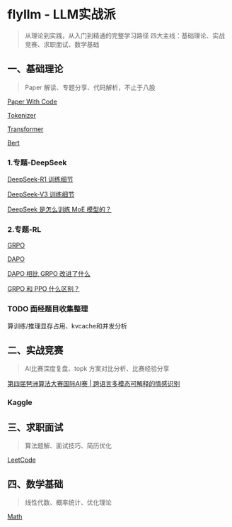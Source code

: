 # flyllm - LLM实战派
> 从理论到实践，从入门到精通的完整学习路径
> 四大主线：基础理论、实战竞赛、求职面试、数学基础


## 一、基础理论
> Paper 解读、专题分享、代码解析，不止于八股

[Paper With Code](https://github.com/Decalogue/flyllm/blob/main/llm/PaperWithCode.md)

[Tokenizer](https://github.com/Decalogue/flyllm/blob/main/llm/Tokenizer.md)

[Transformer](https://github.com/Decalogue/flyllm/blob/main/llm/Transformer.md)

[Bert](https://github.com/Decalogue/flyllm/blob/main/llm/Bert.md)

### 1.专题-DeepSeek
[DeepSeek-R1 训练细节](https://github.com/Decalogue/flyllm/blob/main/llm/DeepSeek-R1.md)

[DeepSeek-V3 训练细节](https://github.com/Decalogue/flyllm/blob/main/llm/DeepSeek-V3.md)

[DeepSeek 是怎么训练 MoE 模型的？](https://github.com/Decalogue/flyllm/blob/main/llm/DeepSeek.md)

### 2.专题-RL
[GRPO](https://github.com/Decalogue/flyllm/blob/main/llm/GRPO.md)

[DAPO](https://github.com/Decalogue/flyllm/blob/main/llm/DAPO.md)

[DAPO 相比 GRPO 改进了什么](https://github.com/Decalogue/flyllm/blob/main/llm/DAPO_vs_GRPO.md)

[GRPO 和 PPO 什么区别？](https://github.com/Decalogue/flyllm/blob/main/llm/PPO.md)

### TODO 面经题目收集整理

算训练/推理显存占用、kvcache和并发分析



## 二、实战竞赛
> AI比赛深度复盘、topk 方案对比分析、比赛经验分享

[第四届琶洲算法大赛国际AI赛 | 跨语言多模态可解释的情感识别](https://github.com/Decalogue/flyllm/blob/main/competition/PaZhou.md)

### Kaggle


## 三、求职面试
> 算法题解、面试技巧、简历优化

[LeetCode](https://github.com/Decalogue/flyllm/blob/main/algorithm/README.md)


## 四、数学基础
> 线性代数、概率统计、优化理论

[Math](https://github.com/Decalogue/flyllm/blob/main/math/README.md)
